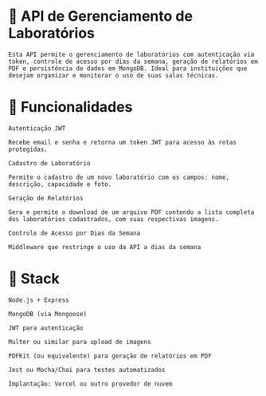 # 🔬 API de Gerenciamento de Laboratórios
    Esta API permite o gerenciamento de laboratórios com autenticação via token, controle de acesso por dias da semana, geração de relatórios em PDF e persistência de dados em MongoDB. Ideal para instituições que desejam organizar e monitorar o uso de suas salas técnicas.

# 🚀 Funcionalidades
    Autenticação JWT
    
    Recebe email e senha e retorna um token JWT para acesso às rotas protegidas.
    
    Cadastro de Laboratório
    
    Permite o cadastro de um novo laboratório com os campos: nome, descrição, capacidade e foto.
    
    Geração de Relatórios
    
    Gera e permite o download de um arquivo PDF contendo a lista completa dos laboratórios cadastrados, com suas respectivas imagens.
    
    Controle de Acesso por Dias da Semana
    
    Middleware que restringe o uso da API a dias da semana

# 🧱 Stack
    Node.js + Express
    
    MongoDB (via Mongoose)
    
    JWT para autenticação
    
    Multer ou similar para upload de imagens
    
    PDFKit (ou equivalente) para geração de relatórios em PDF
    
    Jest ou Mocha/Chai para testes automatizados
    
    Implantação: Vercel ou outro provedor de nuvem
